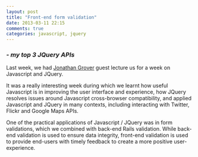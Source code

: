 ```yaml
---
layout: post
title: "Front-end form validation"
date: 2013-03-11 22:15
comments: true
categories: javascript, jquery
---
```

<h3><em> - my top 3 JQuery APIs</em></h3>

Last week, we had <a href="http://jonathangrover.com/">Jonathan Grover</a> guest lecture us for a week on Javascript and JQuery.

It was a really interesting week during which we learnt how useful Javascript is in improving the user interface and experience, how JQuery resolves issues around Javascript cross-browser compatibility, and applied Javascript and JQuery in many contexts, including interacting with Twitter, Flickr and Google Maps APIs.

One of the practical applications of Javascript / JQuery was in form validations, which we combined with back-end Rails validation. While back-end validation is used to ensure data integrity, front-end validation is used to provide end-users with timely feedback to create a more positive user-experience. 
